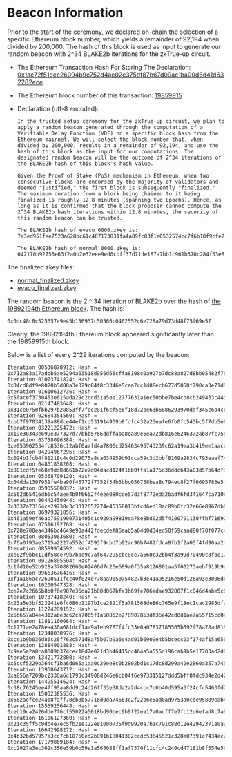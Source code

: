 # Beacon Information

Prior to the start of the ceremony, we declared on-chain the selection of a specific Ethereum block number, which yields a remainder of 92,194 when divided by 200,000. The hash of this block is used as input to generate our random beacon with 2^34 BLAKE2b iterations for the zkTrue-up circuit.

*   The Ethereum Transaction Hash For Storing The Declaration: [0x1ac72f51dec26094b9c752d4ae02c375df87b67d09ac1ba00d6d41d632282ece](https://etherscan.io/tx/0x1ac72f51dec26094b9c752d4ae02c375df87b67d09ac1ba00d6d41d632282ece)
*   The Ethereum block number of this transaction: [19859915](https://etherscan.io/block/19859915)
*   Declaration (utf-8 encoded):

    ```
    In the trusted setup ceremony for the zkTrue-up circuit, we plan to apply a random beacon generated through the computation of a Verifiable Delay Function (VDF) on a specific block hash from the Ethereum mainnet. We will select the block number that, when divided by 200,000, results in a remainder of 92,194, and use the hash of this block as the input for our computations. The designated random beacon will be the outcome of 2^34 iterations of the BLAKE2b hash of this block's hash value.

    Given the Proof of Stake (PoS) mechanism in Ethereum, when two consecutive blocks are endorsed by the majority of validators and deemed "justified," the first block is subsequently "finalized." The maximum duration from a block being chained to it being finalized is roughly 12.8 minutes (spanning two Epochs). Hence, as long as it is confirmed that the block proposer cannot compute the 2^34 BLAKE2b hash iterations within 12.8 minutes, the security of this random beacon can be trusted.

    The BLAKE2b hash of evacu_0000.zkey is: 7e3ed951fee7523a628bc61c487173831fa4a89fc83f1e0532574cc7f6b18f9cfe26ad070f28e26f34a24c289d4a9359ca85a40e84df6d5e16cf99aebf1e0ba1

    The BLAKE2b hash of normal_0000.zkey is: 042170b92756e63f2a0b2e32eee9ed0cbff37d71de187a7bb1c961b370c284f53e8969f6b2fe07c04d5f3cc6c50adb5f444af244d13ca24753b769ec2d6359c2
    ```

The finalized zkey files:

*   [normal_finalized.zkey](https://storage.googleapis.com/trusted-setup.v1.zktrue-up.ts.finance/normal_finalized.zkey)
*   [evacu_finalized.zkey](https://storage.googleapis.com/trusted-setup.v1.zktrue-up.ts.finance/evacu_finalized.zkey)

The random beacon is the 2 ^ 34 iteration of BLAKE2b over the hash of [the 19892194th Ethereum block](https://etherscan.io/block/19892194). The hash is:

```
0x0dc48c8c525657e9e45b156937c50566c0462552c6e728a79d73d48f75f69e57
```

Clearly, the 19892194th Ethereum block appeared significantly later than the 19859915th block.

Below is a list of every 2^29 iterations computed by the beacon:

```
Iteration 00536870912: Hash = 0x712a83a17adbb5ae5294a63518d956d66cffa8108c0a927b7dc88a827d8bb05482f7bf82d8555ad7744403f2a4cd1144980d4efbe7c02bd682b7cef2b167a53d
Iteration 01073741824: Hash = 0x04cd8df9e8020b5d08a3e329c84f8c3346e5cea7cc1d88ecb677d5058f790ca3e71d98c8854dd18c7f730e9f3d41bf7c926f880c0f32e62c87e3cd9dbaa0ff4c
Iteration 01610612736: Hash = 0x56acef3730453e615ada29c2ccd31a5ea12777631a1ec50bbe7be4cb8cb249433c44de0558dcca1311cfe9f30bdebbd858eff7afdd8863f1dbc4d1b8a01e8abf
Iteration 02147483648: Hash = 0x31ce0750fbb297b28853ff7fec281f6cf5e6f18d72be63b6886293970daf345c6b4cb171cc7c5a610e9bbdbdf685d2451e57aed0062130e87ece76e54c550feb
Iteration 02684354560: Hash = 0xbb7f97034139a88dce44ef1cd531914939b8fdfc432a23eafe6fb0fc543bc5f7db5e813eee35be7a0988eeaac2a56243c09c717e3c4e5e05a9bfdae72a83251b
Iteration 03221225472: Hash = 0x19e30343e699e377327d77bbb5766ddffaba8ea89e6ea72db816e6246372ab87fc75da03afd0a8500dfe214bb73885679a1d90e67bd6a455a1e94c08a2a6c6f1
Iteration 03758096384: Hash = 0xe953902534fc8536c12abf0aafd4a7806cd25463495743239c62a19ea3b419ee1aacee8e04b06088b6a43c7a4f12cfbc44ea9eb387e87b00e19facdfdad74a5e
Iteration 04294967296: Hash = 0x024b1fcb4f81218c4c0d29075a8ca034959b91cca59c3d2bbf8169a2834c793eaef74d44c87cba002370880510e2f8605fd82831eb5a1056a3d5e2d7d1f9735a
Iteration 04831838208: Hash = 0x801cdf5fe68e9dd8d661b22e7d04dacd124f1bb0ffa1a175d36ddc643a03d57b64df369bbfdb1954dd81e54311a513ebfb0d9ddffbc16b257775a6284a5d3cc7
Iteration 05368709120: Hash = 0x04dda1307951fe4ba90f45772f7752f34b5bbc056758bea8c794ec8f27f6695783e5f6dea14311219c44912515793b799057a56d0404e7060a55a254f8a6b426
Iteration 05905580032: Hash = 0x562db5416db6c54aee4b0f6652f4eee080cce57d3f8772eda2badf6fd341647ca710e066bde84ef900f1d2e51e95d95ef8fde84a454d5573e20247d3057be9cc
Iteration 06442450944: Hash = 0x3337a73164ce29738c3c3312652274e45358013bfcd6ed18ac89b6fc32e66e8967db6daec97ef733042f847897387cf20356f3abe9c8e32ab0954d78ccaa7160
Iteration 06979321856: Hash = 0x461a59ef46ab7591900731405c1c920a99819ea78e8b802d5f41007911307fbf71692aeee3829b8170ee4c068ee365c03435c2d40f845385e2fa4af1e31986e0
Iteration 07516192768: Hash = 0x728e700ea4346bc4649e90a442fdecdef86aab5a64d0d34ed50f59caad80f70f077c43aba4ab0cf7bf1ad03b76398b2815078b7eae7ae0b8edde579904d078d6
Iteration 08053063680: Hash = 0x76a0f93ae3715a2227a552df4593f9cbd7b92ac90b7482fdca8fb1f2a05f4fd90aa2f4f136cc86fc38c7c841f22028c28ae7e7d8a502184b6e23c72a68ad8f25
Iteration 08589934592: Hash = 0xe02f9bbc11df58ce79b7bbe9c7af647295cbc8ce7a560c32bb4f3a99d70490c3fbe17cfdfae7175d3cc12d93a7fe70a56ec4415d264bfd1b350cba2c7f1cb251
Iteration 09126805504: Hash = 0x1fd10e52b928a370882660e02406d7c26e689a0f35a8126801aa5f60273aebf919b9a99c54e0a3d55f5579cecbe670c631c3a62c29da98c3c271e9f3c500c92f
Iteration 09663676416: Hash = 0xf1a186ac72690511fcc40f824d778aa9050754827b3e41a95216e50d126a93e3006deae37f45691af19b09d403975b1f1ab9eaf9762cc7b585b6b6ba7db8b5a7
Iteration 10200547328: Hash = 0xe7e7c2665b8b0f6e907e36da21b80d067bfa3b69fe706adae932807f1c046d4abe5c609aba801bdc3168d4801210f976d0dcee3dfe08ba9f01dcdb5bc477cca1
Iteration 10737418240: Hash = 0x23a5e3bf323241e6fc080b1197b1ce2821f5a781568de86c765e9f18ec1cac2985dfa887d551dbc3edd7fc3f1d7d00a41b2be8490bee8ea957ab7c2338cb26b8
Iteration 11274289152: Hash = 0x5b657a04e4312abe3c62ca7065f1a50852e278907853df36e42cd0d1ae7a55715cc0aa70e32fc82d634ec8c67f9da4c489d989de44724b9b590185293b7a82b4
Iteration 11811160064: Hash = 0x1771ae2478ea430a681dcf1aa9a1eb9787f4fc33e0a07837185505b592f78a78ad818dabd5bba6433c6d44cb25fab553b71c4fd196c564524993fec147b4c270
Iteration 12348030976: Hash = 0xce1b9b036d86c26f762c571d8a75b07b9a6e4ad01b6909e4b5bcecc23f174af15a65be07a223b6cc827f328b2e5f6c29279ae4c48f5ed2f196a73b2fb9bd9570
Iteration 12884901888: Hash = 0x9ae5a2a0ca8009b374cec18d7e021d3b46415cc464a5a555d196cab9b5e17703ad2d6b1f2545aa296db5fd2899e2afcd94b56364b89744bdb32395a955c6177e
Iteration 13421772800: Hash = 0x5ccf5229b364cf1ba6d065a1aa0c29ee8c0b2802bd1c17dc8d299a42e2860a357a74588139b6aa98bd93655394042987e54fc4c4360d819c6108da4bb62a5fa6
Iteration 13958643712: Hash = 0xa856a7209bc2336a6c1793c34908d246e6cb04f6e973315127ddd5bff8fdc934e2d4277fe640d1ae02880e8bb4d0037e5dca99db9fcb9ab4283dd8efe3f2dbef
Iteration 14495514624: Hash = 0x38c76245ee47f95aa8dd9c24d26ff33e38da2a2d4ccc7c0b40d595a3f24cfc5463fd251202617ab0538913c90f212999d808766e8757d5b7aa473b8ca22ed6f1
Iteration 15032385536: Hash = 0x662aefce24ab8faff70cb8b57716d0da74663c2f22b6e5ad0ad9753a0cde95809eab43ad6f1109c87e31a46cc8d8c814460fb9a5fa7c517354beab22570d90b3
Iteration 15569256448: Hash = 0xeb19ca2426dde7f6cf55022a5018bd90bec9b9f22ea17a0acff7e7fc12c6efad8c7a966463cf588069674f9d44c409d8cca7b8670c971d4350c4f0ca5f42acd9
Iteration 16106127360: Hash = 0x21c35ff5c0db4e7ec5fb21e122e81000735f9d9920a7b1c791c88d12e42942371e0a9312916a663f201c30edf39b151b12815344e63764c0501d3f5f8dfabe22
Iteration 16642998272: Hash = 0x4b32bd57957a3cc7cb18760ed2b891b18041302ccdc53645521c320e07391c7434ec2683e5046ca4453d01ea0d7ecf914021a59ea2334fc6407c827c449bc49f
Iteration 17179869184: Hash = 0xc2927a3ec362c356e59b0b59e1a565088ff1af7370f11cfc4c240cd47181b8f554e5bdf38198fd577f6f8a32a5c777ca65578408582d1d356f81f26a6d10b024
```